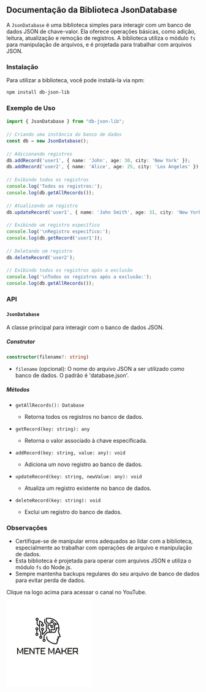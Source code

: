 ## Documentação da Biblioteca JsonDatabase

A `JsonDatabase` é uma biblioteca simples para interagir com um banco de dados JSON de chave-valor. Ela oferece operações básicas, como adição, leitura, atualização e remoção de registros. A biblioteca utiliza o módulo `fs` para manipulação de arquivos, e é projetada para trabalhar com arquivos JSON.

### Instalação

Para utilizar a biblioteca, você pode instalá-la via npm:

```bash
npm install db-json-lib
```

### Exemplo de Uso

```typescript
import { JsonDatabase } from "db-json-lib";

// Criando uma instância do banco de dados
const db = new JsonDatabase();

// Adicionando registros
db.addRecord('user1', { name: 'John', age: 30, city: 'New York' });
db.addRecord('user2', { name: 'Alice', age: 25, city: 'Los Angeles' });

// Exibindo todos os registros
console.log('Todos os registros:');
console.log(db.getAllRecords());

// Atualizando um registro
db.updateRecord('user1', { name: 'John Smith', age: 31, city: 'New York' });

// Exibindo um registro específico
console.log('\nRegistro específico:');
console.log(db.getRecord('user1'));

// Deletando um registro
db.deleteRecord('user2');

// Exibindo todos os registros após a exclusão
console.log('\nTodos os registros após a exclusão:');
console.log(db.getAllRecords());
```

### API

#### `JsonDatabase`

A classe principal para interagir com o banco de dados JSON.

##### Construtor

```typescript
constructor(filename?: string)
```

- `filename` (opcional): O nome do arquivo JSON a ser utilizado como banco de dados. O padrão é 'database.json'.

##### Métodos

- `getAllRecords(): Database`
  - Retorna todos os registros no banco de dados.

- `getRecord(key: string): any`
  - Retorna o valor associado à chave especificada.

- `addRecord(key: string, value: any): void`
  - Adiciona um novo registro ao banco de dados.

- `updateRecord(key: string, newValue: any): void`
  - Atualiza um registro existente no banco de dados.

- `deleteRecord(key: string): void`
  - Exclui um registro do banco de dados.

### Observações

- Certifique-se de manipular erros adequados ao lidar com a biblioteca, especialmente ao trabalhar com operações de arquivo e manipulação de dados.
- Esta biblioteca é projetada para operar com arquivos JSON e utiliza o módulo `fs` do Node.js.
- Sempre mantenha backups regulares do seu arquivo de banco de dados para evitar perda de dados.

Clique na logo acima para acessar o canal no YouTube.


[![Mente Maker](logo.png)](https://www.youtube.com/channel/UCdHR_M4vqK1rtKo56RMQ9tQ)


